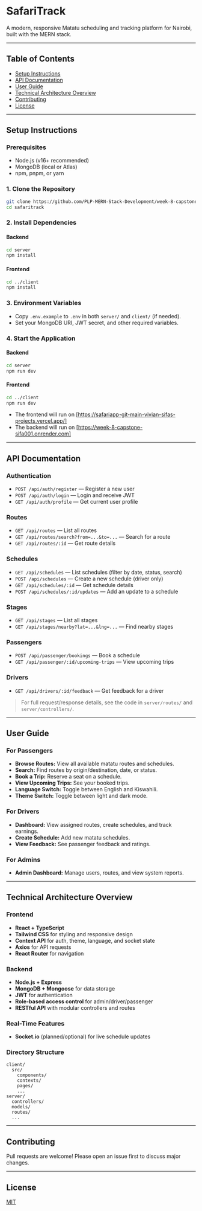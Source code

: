 # SafariTrack

A modern, responsive Matatu scheduling and tracking platform for Nairobi, built with the MERN stack.

---

## Table of Contents

- [Setup Instructions](#setup-instructions)
- [API Documentation](#api-documentation)
- [User Guide](#user-guide)
- [Technical Architecture Overview](#technical-architecture-overview)
- [Contributing](#contributing)
- [License](#license)

---

## Setup Instructions

### Prerequisites

- Node.js (v16+ recommended)
- MongoDB (local or Atlas)
- npm, pnpm, or yarn

### 1. Clone the Repository

```bash
git clone https://github.com/PLP-MERN-Stack-Development/week-8-capstone_-Sifa001/safaritrack.git
cd safaritrack
```

### 2. Install Dependencies

#### Backend

```bash
cd server
npm install
```

#### Frontend

```bash
cd ../client
npm install
```

### 3. Environment Variables

- Copy `.env.example` to `.env` in both `server/` and `client/` (if needed).
- Set your MongoDB URI, JWT secret, and other required variables.

### 4. Start the Application

#### Backend

```bash
cd server
npm run dev
```

#### Frontend

```bash
cd ../client
npm run dev
```

- The frontend will run on [https://safariapp-git-main-vivian-sifas-projects.vercel.app/]
- The backend will run on [https://week-8-capstone-sifa001.onrender.com]

---

## API Documentation

### Authentication

- `POST /api/auth/register` — Register a new user
- `POST /api/auth/login` — Login and receive JWT
- `GET /api/auth/profile` — Get current user profile

### Routes

- `GET /api/routes` — List all routes
- `GET /api/routes/search?from=...&to=...` — Search for a route
- `GET /api/routes/:id` — Get route details

### Schedules

- `GET /api/schedules` — List schedules (filter by date, status, search)
- `POST /api/schedules` — Create a new schedule (driver only)
- `GET /api/schedules/:id` — Get schedule details
- `POST /api/schedules/:id/updates` — Add an update to a schedule

### Stages

- `GET /api/stages` — List all stages
- `GET /api/stages/nearby?lat=...&lng=...` — Find nearby stages

### Passengers

- `POST /api/passenger/bookings` — Book a schedule
- `GET /api/passenger/:id/upcoming-trips` — View upcoming trips

### Drivers

- `GET /api/drivers/:id/feedback` — Get feedback for a driver

> For full request/response details, see the code in `server/routes/` and `server/controllers/`.

---

## User Guide

### For Passengers

- **Browse Routes:** View all available matatu routes and schedules.
- **Search:** Find routes by origin/destination, date, or status.
- **Book a Trip:** Reserve a seat on a schedule.
- **View Upcoming Trips:** See your booked trips.
- **Language Switch:** Toggle between English and Kiswahili.
- **Theme Switch:** Toggle between light and dark mode.

### For Drivers

- **Dashboard:** View assigned routes, create schedules, and track earnings.
- **Create Schedule:** Add new matatu schedules.
- **View Feedback:** See passenger feedback and ratings.

### For Admins

- **Admin Dashboard:** Manage users, routes, and view system reports.

---

## Technical Architecture Overview

### Frontend

- **React + TypeScript**
- **Tailwind CSS** for styling and responsive design
- **Context API** for auth, theme, language, and socket state
- **Axios** for API requests
- **React Router** for navigation

### Backend

- **Node.js + Express**
- **MongoDB + Mongoose** for data storage
- **JWT** for authentication
- **Role-based access control** for admin/driver/passenger
- **RESTful API** with modular controllers and routes

### Real-Time Features

- **Socket.io** (planned/optional) for live schedule updates

### Directory Structure

```
client/
  src/
    components/
    contexts/
    pages/
    ...
server/
  controllers/
  models/
  routes/
  ...
```

---

## Contributing

Pull requests are welcome! Please open an issue first to discuss major changes.

---

## License

[MIT](LICENSE) 
